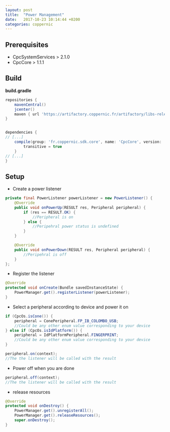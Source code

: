 ```yaml
---
layout: post
title:  "Power Management"
date:   2017-10-23 10:14:44 +0200
categories: coppernic
---
```


Prerequisites
-------------

* CpcSystemServices > 2.1.0
* CpcCore > 1.1.1

Build
-----

**build.gradle**
```groovy
repositories {
    mavenCentral()
    jcenter()
    maven { url 'https://artifactory.coppernic.fr/artifactory/libs-release' }
}


dependencies {
// [...]
    compile(group: 'fr.coppernic.sdk.core', name: 'CpcCore', version: '1.1.1', ext: 'aar') {
        transitive = true
    }
// [...]
}
```

Setup
-----


 * Create a power listener

```java
private final PowerListener powerListener = new PowerListener() {
    @Override
    public void onPowerUp(RESULT res, Peripheral peripheral) {
        if (res == RESULT.OK) {
            //Peripheral is on
        } else {
            //Peripehral power status is undefined
        }
    }

    @Override
    public void onPowerDown(RESULT res, Peripheral peripheral) {
        //Peripehral is off
    }
};
```

 * Register the listener

```java
@Override
protected void onCreate(Bundle savedInstanceState) {
    PowerManager.get().registerListener(powerListener);
}
```

 * Select a peripheral according to device and power it on

```java
if (CpcOs.isCone()) {
    peripheral = ConePeripheral.FP_IB_COLOMBO_USB;
	//Could be any other enum value corresponding to your device
} else if (CpcOs.isIdPlatform()) {
    peripheral = IdPlatformPeripheral.FINGERPRINT;
	//Could be any other enum value corresponding to your device
}

peripheral.on(context);
//The the listener will be called with the result
```

 * Power off when you are done

```java
peripheral.off(context);
//The the listener will be called with the result
```

 * release resources

```java
@Override
protected void onDestroy() {
    PowerManager.get().unregisterAll();
    PowerManager.get().releaseResources();
    super.onDestroy();
}
```

